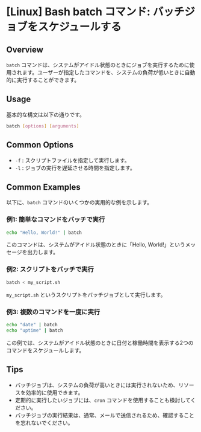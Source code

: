# [Linux] Bash batch コマンド: バッチジョブをスケジュールする

## Overview
`batch` コマンドは、システムがアイドル状態のときにジョブを実行するために使用されます。ユーザーが指定したコマンドを、システムの負荷が低いときに自動的に実行することができます。

## Usage
基本的な構文は以下の通りです。

```bash
batch [options] [arguments]
```

## Common Options
- `-f` : スクリプトファイルを指定して実行します。
- `-l` : ジョブの実行を遅延させる時間を指定します。

## Common Examples
以下に、`batch` コマンドのいくつかの実用的な例を示します。

### 例1: 簡単なコマンドをバッチで実行
```bash
echo "Hello, World!" | batch
```
このコマンドは、システムがアイドル状態のときに「Hello, World!」というメッセージを出力します。

### 例2: スクリプトをバッチで実行
```bash
batch < my_script.sh
```
`my_script.sh` というスクリプトをバッチジョブとして実行します。

### 例3: 複数のコマンドを一度に実行
```bash
echo "date" | batch
echo "uptime" | batch
```
この例では、システムがアイドル状態のときに日付と稼働時間を表示する2つのコマンドをスケジュールします。

## Tips
- バッチジョブは、システムの負荷が高いときには実行されないため、リソースを効率的に使用できます。
- 定期的に実行したいジョブには、`cron` コマンドを使用することも検討してください。
- バッチジョブの実行結果は、通常、メールで送信されるため、確認することを忘れないでください。
